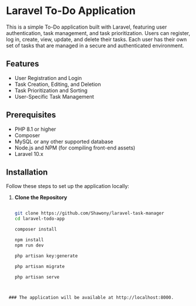 # Laravel To-Do Application

This is a simple To-Do application built with Laravel, featuring user authentication, task management, and task prioritization. Users can register, log in, create, view, update, and delete their tasks. Each user has their own set of tasks that are managed in a secure and authenticated environment.

## Features

- User Registration and Login
- Task Creation, Editing, and Deletion
- Task Prioritization and Sorting
- User-Specific Task Management

## Prerequisites

- PHP 8.1 or higher
- Composer
- MySQL or any other supported database
- Node.js and NPM (for compiling front-end assets)
- Laravel 10.x

## Installation

Follow these steps to set up the application locally:

1. **Clone the Repository**

   ```bash
   
   git clone https://github.com/Shawony/laravel-task-manager
   cd laravel-todo-app

   composer install
   
   npm install
   npm run dev

   php artisan key:generate

   php artisan migrate

   php artisan serve

  ```


   ### The application will be available at http://localhost:8000.

